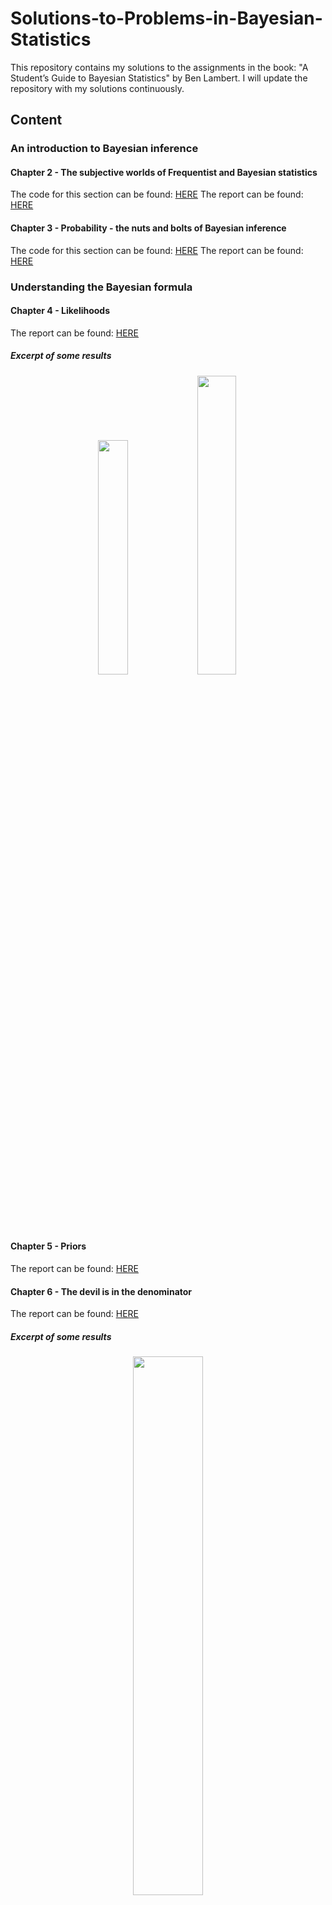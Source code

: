 # Solutions-to-Problems-in-Bayesian-Statistics
This repository contains my solutions to the assignments in the book: "A Student’s Guide to Bayesian Statistics" by Ben Lambert. I will update the repository with my solutions continuously.

## Content

### An introduction to Bayesian inference

#### Chapter 2 - The subjective worlds of Frequentist and Bayesian statistics
The code for this section can be found: [HERE](https://github.com/alexandrahotti/Solutions-to-Problems-in-Bayesian-Statistics/tree/master/2%20-%20The%20subjective%20worlds%20of%20Frequentist/2.3%20-%20Model%20choice/Q%202.3.1%20-%202.3.2)
The report can be found: [HERE](https://github.com/alexandrahotti/Solutions-to-Problems-in-Bayesian-Statistics/blob/master/2%20-%20The%20subjective%20worlds%20of%20Frequentist/2.3%20-%20Model%20choice/solutions_chapter_2.pdf)


#### Chapter 3 - Probability - the nuts and bolts of Bayesian inference
The code for this section can be found: [HERE](https://github.com/alexandrahotti/Solutions-to-Problems-in-Bayesian-Statistics/tree/master/3%20-%20Probability%20-%20the%20nuts%20and%20bolts%20of%20Bayesian%20inference/3.8%20-%20Breast%20cancer%20revisited)
The report can be found: [HERE](https://github.com/alexandrahotti/Solutions-to-Problems-in-Bayesian-Statistics/blob/master/3%20-%20Probability%20-%20the%20nuts%20and%20bolts%20of%20Bayesian%20inference/solutions_chap_3.pdf)


### Understanding the Bayesian formula

#### Chapter 4 - Likelihoods
The report can be found: [HERE](https://github.com/alexandrahotti/Solutions-to-Problems-in-Bayesian-Statistics/blob/master/4%20-%20Likelihood/solutions_chapter_4.pdf)

##### Excerpt of some results
<p float="left" align='center'>  
  <img src='https://github.com/alexandrahotti/Solutions-to-Problems-in-Bayesian-Statistics/blob/master/4%20-%20Likelihood/4.1%20-%20Blog%20blues/Poisson%20model/MLE%20estimate%20-%20Evaluate%20model/results/generated_time_between_beer_visits.png' width="31%" height="31%"
 /><img src='https://github.com/alexandrahotti/Solutions-to-Problems-in-Bayesian-Statistics/blob/master/4%20-%20Likelihood/4.1%20-%20Blog%20blues/Poisson%20model/MLE%20estimate%20-%20Mean%20visit%20rate/results/likelihood_as_function_of_rate_between_first_time_visits_blog.png' width="35%" height="35%"
 />
  

#### Chapter 5 - Priors
The report can be found: [HERE](https://github.com/alexandrahotti/Solutions-to-Problems-in-Bayesian-Statistics/blob/master/5%20-%20Prior/solutions_chapter_5.pdf)


#### Chapter 6 - The devil is in the denominator
The report can be found: [HERE](https://github.com/alexandrahotti/Solutions-to-Problems-in-Bayesian-Statistics/blob/master/6%20-%20The%20devil%20is%20in%20the%20denominator/solutions_chapter_6.pdf)

##### Excerpt of some results
<p float="left" align='center'>  
  <img src='https://github.com/alexandrahotti/Solutions-to-Problems-in-Bayesian-Statistics/blob/master/6%20-%20The%20devil%20is%20in%20the%20denominator/results/NB_posterior.png' width="47%" height="47%"
 />

#### Chapter 7 - The posterior - The goal of Bayesian inference

### Analytic Bayesian methods

#### Chapter 8 - Distributions

##### Excerpt of some results
<p float="left" align='center'>
  <img src='https://github.com/alexandrahotti/Solutions-to-Problems-in-Bayesian-Statistics/blob/master/8%20-%20Distributions/Election%20Models/results/Multinomial%20Likelihood%20less%20data/Dirichlet(10%2C10%2C10)%20prior/multinomial_likelihood.png' width="47%" height="47%"
 /><img src='https://github.com/alexandrahotti/Solutions-to-Problems-in-Bayesian-Statistics/blob/master/8%20-%20Distributions/Election%20Models/results/Multinomial%20Likelihood%20less%20data/Dirichlet(10%2C10%2C10)%20prior/prior_dir_10_10_10.png' width="47%" height="47%"
 /><img src='https://github.com/alexandrahotti/Solutions-to-Problems-in-Bayesian-Statistics/blob/master/8%20-%20Distributions/Election%20Models/results/Multinomial%20Likelihood%20less%20data/Dirichlet(10%2C10%2C10)%20prior/posterior_dir_10_10_10.png' width="57%" height="57%"
 />


#### Chapter 9 - Conjugate priors
##### Excerpt of some results
<p float="left" align='center'>
  <img src='https://github.com/alexandrahotti/Solutions-to-Problems-in-Bayesian-Statistics/blob/master/9%20-%20Conjugate%20Priors/Lyme%20disease/results/posterior%20predictive/posterior_predictive_estimation.png' width="47%" height="47%"
 />


#### Chapter 10 - Evaluation of model fit and hypothesis testing

#### Chapter 11 - Making Bayesian analysis objective?

### Computational Bayes

#### Chapter 12 - Leaving conjugates behind: Markov chain Monte Carlo

#### Chapter 13 - Random Walk Metropolis
The report can be found: [HERE](https://github.com/alexandrahotti/Solutions-to-Problems-in-Bayesian-Statistics/blob/master/13%20-%20Random%20Walk%20Metropolis/solutions_chapter_13.pdf)


##### Modeling presence of Borrelia amongst Ticks

###### Symmetric Kernel - Random Walk Metropolis
Using a Binomial likelihood, a Beta prior and an symmetric Normal jumping kernel.

<p float="left" align='center'>  
  <img src='https://github.com/alexandrahotti/Solutions-to-Problems-in-Bayesian-Statistics/blob/master/13%20-%20Random%20Walk%20Metropolis/13_1_Borrelia/results/symmetric_jumping_kernel/rmw_100_chains_burn_in.png' width="47%" height="47%"
 />

###### Assymmetric Kernel - Metropolis Hastings
Using a Beta-Binomial likelihood, a Gamma prior and an assymmetric log-Normal jumping kernel.
<p float="left" align='center'>  
  <img src='https://github.com/alexandrahotti/Solutions-to-Problems-in-Bayesian-Statistics/blob/master/13%20-%20Random%20Walk%20Metropolis/13_1_Borrelia/results/assymetric_jumping_kernel/joint_prior.png' width="47%" height="47%"
 /> <img src='https://github.com/alexandrahotti/Solutions-to-Problems-in-Bayesian-Statistics/blob/master/13%20-%20Random%20Walk%20Metropolis/13_1_Borrelia/results/assymetric_jumping_kernel/posterior_alpha_beta_joint.png' width="47%" height="47%"
 /><img src='https://github.com/alexandrahotti/Solutions-to-Problems-in-Bayesian-Statistics/blob/master/13%20-%20Random%20Walk%20Metropolis/13_1_Borrelia/results/assymetric_jumping_kernel/chains.png' width="47%" height="47%"
 />

##### Modeling Mosquito Death Rate
Using a Poisson Likelihood, a Gamma prior, a Beta Prior, a log-Normal jumping kernel and a beta jumping kernel.
<p float="left" align='center'>  
  <img src='https://github.com/alexandrahotti/Solutions-to-Problems-in-Bayesian-Statistics/blob/master/13%20-%20Random%20Walk%20Metropolis/13_3_Malarial_mosquitoes/results/likelihood.png' width="47%" height="47%"
 /><img src='https://github.com/alexandrahotti/Solutions-to-Problems-in-Bayesian-Statistics/blob/master/13%20-%20Random%20Walk%20Metropolis/13_3_Malarial_mosquitoes/results/chain%204/posterior.png' width="47%" height="47%"
 /><img src='https://github.com/alexandrahotti/Solutions-to-Problems-in-Bayesian-Statistics/blob/master/13%20-%20Random%20Walk%20Metropolis/13_3_Malarial_mosquitoes/results/chain%204/psi_post.png' width="47%" height="47%"
 /><img src='https://github.com/alexandrahotti/Solutions-to-Problems-in-Bayesian-Statistics/blob/master/13%20-%20Random%20Walk%20Metropolis/13_3_Malarial_mosquitoes/results/chain%204/mu_post.png' width="47%" height="47%"
 />
  
  
  
#### Chapter 14 - Gibbs Sampling
The report can be found: [HERE](https://github.com/alexandrahotti/Solutions-to-Problems-in-Bayesian-Statistics/blob/master/14%20-%20Gibbs%20Sampling/solutions_chapter_14.pdf)

##### The sensitivity and specificity of a test for a disease - Gibbs Sampling

<p float="left" align='center'>  
  <img src='https://github.com/alexandrahotti/Solutions-to-Problems-in-Bayesian-Statistics/blob/master/14%20-%20Gibbs%20Sampling/14_1_The%20sensitivity_and_specificity_of_a_test_for_a_disease/results/Q_14_1_7/C_posterior.png' width="47%" height="47%"
 />

##### Coal mining disasters in the UK - Gibbs Sampling
Using Gibbs sampling to estimate the point in time when legislative and societal changes caused a reduction in coal mining disasters in
the UK. The number of disasters per year pre and post legislations were modeled using Poisson Likelihoods: Possion(lambda_1), Possion(lambda_2) with Gamma priors. The point in time when the new legislations were enacted is called n.

<p float="left" align='center'>  
  <img src='https://github.com/alexandrahotti/Solutions-to-Problems-in-Bayesian-Statistics/blob/master/14%20-%20Gibbs%20Sampling/14_2_%20Coal_mining_disasters_in_the_UK/results/disasters_yr.png' width="47%" height="47%"
 />
  <img src='https://github.com/alexandrahotti/Solutions-to-Problems-in-Bayesian-Statistics/blob/master/14%20-%20Gibbs%20Sampling/14_2_%20Coal_mining_disasters_in_the_UK/results/n_posterior_gibbs.png' width="47%" height="47%"
 />
    <img src='https://github.com/alexandrahotti/Solutions-to-Problems-in-Bayesian-Statistics/blob/master/14%20-%20Gibbs%20Sampling/14_2_%20Coal_mining_disasters_in_the_UK/results/lambda1_2_posterior_gibbs.png' width="47%" height="47%"
 />



#### Chapter 15 - Hamiltonian Monte Carlo

#### Chapter 16 - Stan

### Hierarchical models and regression

#### Chapter 17 - Hierarchical models

#### Chapter 18 - Linear regression models

#### Chapter 19 - Generalized  linear models and other animals















